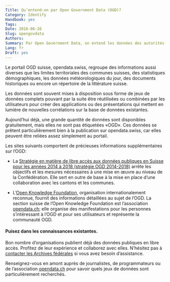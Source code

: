 ```yaml
---
Title: Qu’entend-on par Open Government Data (OGD)?
Category: Identify
Handbook: yes
Tags:
Date: 2016-06-26
Slug: opengovdata
Authors:
Summary: Par Open Government Data, on entend les données des autorités mises à disposition gratuitement et, idéalement, sous forme lisible par un ordinateur, afin qu’elles puissent être réutilisées par les personnes intéressées.
Lang: fr
Draft: yes
---
```


Le portail OGD suisse, opendata.swiss, regroupe des informations aussi diverses que les limites territoriales des communes suisses, des statistiques démographiques, les données météorologiques du jour, des documents historiques ou encore un répertoire de la littérature suisse.

Les données sont souvent mises à disposition sous forme de jeux de données complets pouvant par la suite être réutilisées ou combinées par les utilisateurs pour créer des applications ou des présentations qui mettent en lumière de nouvelles corrélations sur la base de données existantes.

Aujourd’hui déjà, une grande quantité de données sont disponibles gratuitement, mais elles ne sont pas étiquetées «OGD». Ces données se prêtent particulièrement bien à la publication sur opendata.swiss, car elles peuvent être reliées assez simplement au portail.

Les sites suivants comportent de précieuses informations supplémentaires sur l’OGD:

* La [Stratégie en matière de libre accès aux données publiques en Suisse pour les années 2014 à 2018 (stratégie OGD 2014-2018)](https://www.egovernment.ch/fr/umsetzung/e-government-schweiz-2008-2015/open-government-data-schweiz/) arrête les objectifs et les mesures nécessaires à une mise en œuvre au niveau de la Confédération. Elle sert en outre de base à la mise en place d’une collaboration avec les cantons et les communes. 

* L’[Open Knowledge Foundation](http://okfn.org/), organisation internationalement reconnue, fournit des informations détaillées au sujet de l’OGD. La section suisse de l’Open Knowledge Foundation est l’association [opendata.ch](http://opendata.ch/); elle organise des manifestations pour les personnes s’intéressant à l’OGD et pour ses utilisateurs et représente la communauté OGD. 

#### Puisez dans les connaissances existantes.

Bon nombre d’organisations publient déjà des données publiques en libre accès. Profitez de leur expérience et collaborez avec elles. N’hésitez pas à [contacter les Archives fédérales](mailto:opendata@bar.admin.ch) si vous avez besoin d’assistance.

Renseignez-vous en amont auprès de journalistes, de programmateurs ou de l’association [opendata.ch](http://opendata.ch/) pour savoir quels jeux de données sont particulièrement recherchés.
